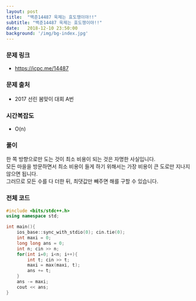 ```yaml
---
layout: post
title:  "백준14487 욱제는 효도쟁이야!!"
subtitle: "백준14487 욱제는 효도쟁이야!!"
date:   2018-12-10 23:50:00
background: '/img/bg-index.jpg'
---
```


### 문제 링크
* https://icpc.me/14487

### 문제 출처
* 2017 선린 봄맞이 대회 A번

### 시간복잡도
* O(n)

### 풀이
한 쪽 방향으로만 도는 것이 최소 비용이 되는 것은 자명한 사실입니다.<br>
모든 마을을 방문하면서 최소 비용이 들게 하기 위해서는 가장 비용이 큰 도로만 지나지 않으면 됩니다.<br>
그러므로 모든 수를 다 더한 뒤, 최댓값만 빼주면 해를 구할 수 있습니다.

### 전체 코드
```cpp
#include <bits/stdc++.h>
using namespace std;

int main(){
    ios_base::sync_with_stdio(0); cin.tie(0);
    int maxi = 0;
    long long ans = 0;
    int n; cin >> n;
    for(int i=0; i<n; i++){
        int t; cin >> t;
        maxi = max(maxi, t);
        ans += t;
    }
    ans -= maxi;
    cout << ans;
}
```
